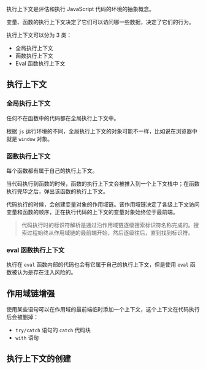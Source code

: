 执行上下文是评估和执行 JavaScript 代码的环境的抽象概念。

变量、函数的执行上下文决定了它们可以访问哪一些数据，决定了它们的行为。

执行上下文可以分为 3 类：

- 全局执行上下文
- 函数执行上下文
- Eval 函数执行上下文

## 执行上下文

### 全局执行上下文

任何不在函数中的代码都在全局执行上下文中。

根据 `js` 运行环境的不同，全局执行上下文的对象可能不一样，比如说在浏览器中就是 `window` 对象。

### 函数执行上下文

每个函数都有属于自己的执行上下文。

当代码执行到函数的时候，函数的执行上下文会被推入到一个上下文栈中；在函数执行完毕之后，弹出该函数的执行上下文。

代码执行的时候，会创建变量对象的作用域链。该作用域链决定了各级上下文访问变量和函数的顺序，正在执行代码的上下文的变量对象始终位于最前端。

>代码执行时的标识符解析是通过沿作用域链逐级搜索标识符名称完成的。搜索过程始终从作用域链的最前端开始，然后逐级往后，直到找到标识符。

### eval 函数执行上下文

执行在 `eval` 函数内部的代码也会有它属于自己的执行上下文，但是使用 `eval` 函数被认为是存在注入风险的。

## 作用域链增强

使用某些语句可以在作用域的最前端临时添加一个上下文，这个上下文在代码执行后会被删掉：

- `try/catch` 语句的 `catch` 代码块
- `with` 语句

## 执行上下文的创建

